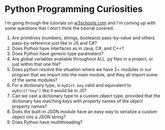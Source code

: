 # Python Programming Curiosities

I'm going through the tutorials on [w3schools.com](https://www.w3schools.com/python) and I'm coming up with some questions that I don't think the tutorial covered.

1. Are primitives (numbers, strings, booleans) pass-by-value and others pass-by-reference just like in JS and C#?
2. Does Python have interfaces as in Java, C#, and C++?
3. Does Python have generic type parameters?
4. Are global variables available throughout ALL .py files in a project, or just within that one file?
5. Does python resolve the situation where we have 2+ modules in our program that we import into the main module, and they all import some of the same modules?
6. For a dictionary type, is `myDict.key` valid and equivalent to `myDict["key"]` like it would be in JS?
7. Can we cast a dictionary type to a custom object type, provided that the dictionary has matching keys with property names of the object property names?
8. Does the built-in JSON module have an easy way to serialize a custom object into a JSON string?
9. Does Python have multithreading?